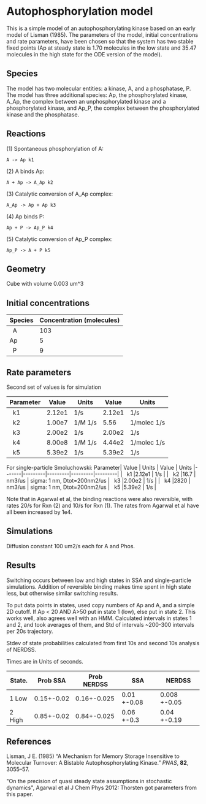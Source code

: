 # Autophosphorylation model

This is a simple model of an autophosphorylating kinase based on an early model of Lisman (1985). The parameters of the model, initial concentrations and rate parameters, have been chosen so that the system has two stable fixed points (Ap at steady state is 1.70 molecules in the low state and 35.47 molecules in the high state for the ODE version of the model). 

## Species
The model has two molecular entities: a kinase, A, and a phosphatase, P. The model has three additional species: Ap, the phosphorylated kinase, A_Ap, the complex between an unphosphorylated kinase and a phosphorylated kinase, and Ap_P, the complex between the phosphorylated kinase and the phosphatase. 

## Reactions
(1) Spontaneous phosphorylation of A:

    A -> Ap k1

(2) A binds Ap:

    A + Ap -> A_Ap k2

(3) Catalytic conversion of A_Ap complex:

    A_Ap -> Ap + Ap k3
    
(4) Ap binds P:

    Ap + P -> Ap_P k4
    
(5) Catalytic conversion of Ap_P complex:

    Ap_P -> A + P k5
 

## Geometry

Cube with volume 0.003 um^3

## Initial concentrations

|Species| Concentration (molecules)
|-------|-------------------|
|   A   | 103
|   Ap  |   5
|   P   |   9               |

## Rate parameters

Second set of values is for simulation 


|Parameter| Value | Units   | Value | Units
|-------|---------|---------|---------|---------|
|   k1  |2.12e1 | 1/s  | 2.12e1 | 1/s
|   k2  |1.00e7  | 1/M 1/s  | 5.56 | 1/molec 1/s
|   k3  |2.00e2  |  1/s  | 2.00e2 | 1/s
|   k4  |8.00e8  | 1/M 1/s  | 4.44e2 | 1/molec 1/s
|   k5  |5.39e2  |  1/s  |5.39e2  |  1/s 

For single-particle Smoluchowski:
Parameter| Value | Units   | Value | Units
|-------|---------|---------|---------|---------|
|   k1  |2.12e1 | 1/s  | 
|   k2  |16.7  | nm3/us  | sigma: 1 nm, Dtot=200nm2/us
|   k3  |2.00e2  |  1/s  | 
|   k4  |2820  | nm3/us  | sigma: 1 nm, Dtot=200nm2/us
|   k5  |5.39e2  |  1/s  |

Note that in Agarwal et al, the binding reactions were also reversible, with rates 20/s for Rxn (2) and 10/s for Rxn (1). 
The rates from Agarwal et al have all been increased by 1e4. 

## Simulations
Diffusion constant  100 um2/s each for A and Phos.

## Results
Switching occurs between low and high states in SSA and single-particle simulations. 
Addition of reversible binding makes time spent in high state less, but otherwise similar switching results.

To put data points in states, used copy numbers of Ap and A, and a simple 2D cutoff. If Ap < 20 AND A>50 put in state 1 (low), else put in state 2. This works well, also agrees well with an HMM. 
Calculated intervals in states 1 and 2, and took averages of them, and Std of intervals ~200-300 intervals per 20s trajectory. 

Stdev of state probabilities calculated from first 10s and second 10s analysis of NERDSS.

Times are in Units of seconds. 

|State. | Prob SSA      |   Prob NERDSS| <tau> SSA | <time> NERDSS |
|-------|---------------|--------------|-------------|------------|
|   1 Low   | 0.15+-0.02  | 0.16+-0.025 | 0.01 +-0.08 | 0.008 +-0.05
|   2 High  | 0.85+-0.02  | 0.84+-0.025   | 0.06 +-0.3 | 0.04 +-0.19


## References

Lisman, J E. (1985) “A Mechanism for Memory Storage Insensitive to Molecular 
Turnover: A Bistable Autophosphorylating Kinase.” *PNAS*, **82**, 3055–57.

"On the precision of quasi steady state assumptions in stochastic dynamics", Agarwal et al J Chem Phys 2012: Thorsten got parameters from this paper. 
